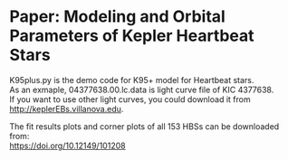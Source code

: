 # Paper: Modeling and Orbital Parameters of Kepler Heartbeat Stars
K95plus.py is the demo code for K95+ model for Heartbeat stars.   
As an exmaple, 04377638.00.lc.data is light curve file of KIC 4377638.   
If you want to use other light curves, you could download it from http://keplerEBs.villanova.edu. 

The fit results plots and corner plots of all 153 HBSs can be downloaded from:  
https://doi.org/10.12149/101208
